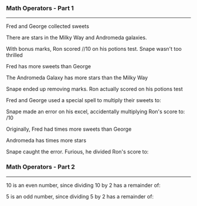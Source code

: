 ### Math Operators - Part 1
-----

Fred and George collected <result> sweets

There are <result> stars in the Milky Way and Andromeda galaxies.

With bonus marks, Ron scored /<result>/10 on his potions test. Snape wasn't too thrilled



Fred has  <result>  more sweets than George

The Andromeda Galaxy has <result> more stars than the Milky Way

Snape ended up removing marks. Ron actually scored <result> on his potions test



Fred and George used a special spell to multiply their sweets to: <result>

Snape made an error on his excel, accidentally multiplying Ron's score to: <result>/10



Originally, Fred had  <result> times more sweets than George

Andromeda has <result> times more stars

Snape caught the error. Furious, he divided Ron's score to: <result>



### Math Operators - Part 2
-----

  
10 is an even number, since dividing 10 by 2 has a remainder of: <remainder>

5 is an odd number, since dividing 5 by 2 has a remainder of: <remainder>

